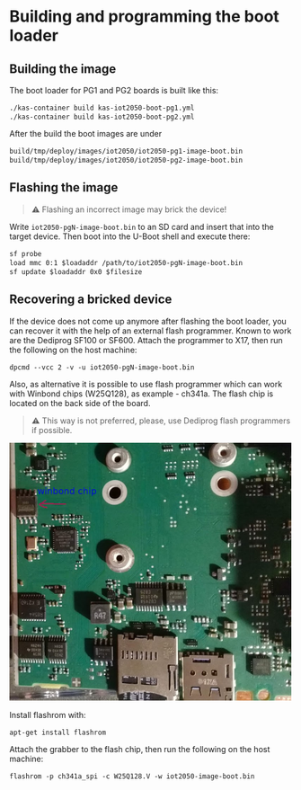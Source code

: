 # Building and programming the boot loader

## Building the image

The boot loader for PG1 and PG2 boards is built like this:

```shell
./kas-container build kas-iot2050-boot-pg1.yml
./kas-container build kas-iot2050-boot-pg2.yml
```

After the build the boot images are under

```text
build/tmp/deploy/images/iot2050/iot2050-pg1-image-boot.bin
build/tmp/deploy/images/iot2050/iot2050-pg2-image-boot.bin
```

## Flashing the image

> :warning:
> Flashing an incorrect image may brick the device!

Write `iot2050-pgN-image-boot.bin` to an SD card and insert that into
the target device. Then boot into the U-Boot shell and execute there:

```shell
sf probe
load mmc 0:1 $loadaddr /path/to/iot2050-pgN-image-boot.bin
sf update $loadaddr 0x0 $filesize
```

## Recovering a bricked device

If the device does not come up anymore after flashing the boot loader, you can
recover it with the help of an external flash programmer. Known to work are the
Dediprog SF100 or SF600. Attach the programmer to X17, then run the following
on the host machine:

```shell
dpcmd --vcc 2 -v -u iot2050-pgN-image-boot.bin
```

Also, as alternative it is possible to use flash programmer which can work
with Winbond chips (W25Q128), as example - ch341a. The flash chip is located on
the back side of the board.

> :warning:
> This way is not preferred, please, use Dediprog flash programmers if possible.

![overview](back_iot2050.png)


Install flashrom with:

```shell
apt-get install flashrom
```

Attach the grabber to the flash chip, then run the following on the host machine:

```shell
flashrom -p ch341a_spi -c W25Q128.V -w iot2050-image-boot.bin
```
